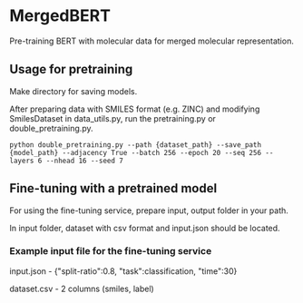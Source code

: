 # MergedBERT

Pre-training BERT with molecular data for merged molecular representation.

## Usage for pretraining

Make directory for saving models.

After preparing data with SMILES format (e.g. ZINC) and modifying SmilesDataset in data_utils.py, run the pretraining.py or double_pretraining.py.

`python double_pretraining.py --path {dataset_path} --save_path {model_path} --adjacency True --batch 256 --epoch 20 --seq 256 --layers 6 --nhead 16 --seed 7`

## Fine-tuning with a pretrained model

For using the fine-tuning service, prepare input, output folder in your path.

In input folder, dataset with csv format and input.json should be located.

### Example input file for the fine-tuning service

input.json - {"split-ratio":0.8, "task":classification, "time":30}

dataset.csv - 2 columns (smiles, label)
